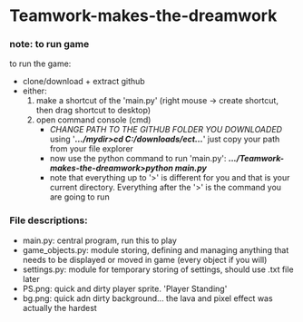 # Teamwork-makes-the-dreamwork

### note: to run game
to run the game:
- clone/download  + extract github
- either:
  1. make a shortcut of the 'main.py' (right mouse -> create shortcut, then drag shortcut to desktop)
  2. open command console (cmd)
      - *CHANGE PATH TO THE GITHUB FOLDER YOU DOWNLOADED* using '***.../mydir>cd C:/downloads/ect...***' just copy your path from your file explorer
      - now use the python command to run 'main.py': ***.../Teamwork-makes-the-dreamwork>python main.py***
      - note that everything up to '>' is different for you and that is your current directory. Everything after the '>' is the command you are going to run

### File descriptions:
- main.py: central program, run this to play
- game_objects.py: module storing, defining and managing anything that needs to be displayed or moved in game (every object if you will)
- settings.py: module for temporary storing of settings, should use .txt file later
- PS.png: quick and dirty player sprite. 'Player Standing'
- bg.png: quick adn dirty background... the lava and pixel effect was actually the hardest
